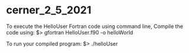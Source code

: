 # cerner_2_5_2021

To execute the HelloUser Fortran code using command line, 
Compile the code using:
$> gfortran HelloUser.f90 -o helloWorld

To run your compiled program:
$> ./helloUser